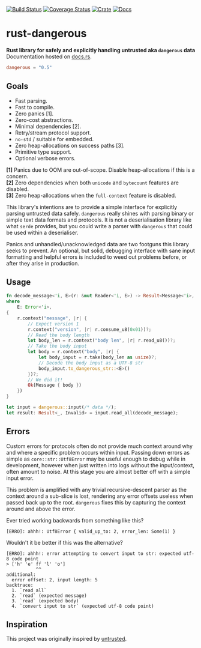 [![Build Status](https://github.com/avitex/rust-dangerous/workflows/build/badge.svg)](https://github.com/avitex/rust-dangerous/actions?query=workflow:build)
[![Coverage Status](https://codecov.io/gh/avitex/rust-dangerous/branch/master/graph/badge.svg?token=X2LXHI8VYL)](https://codecov.io/gh/avitex/rust-dangerous)
[![Crate](https://img.shields.io/crates/v/dangerous.svg)](https://crates.io/crates/dangerous)
[![Docs](https://docs.rs/dangerous/badge.svg)](https://docs.rs/dangerous)

# rust-dangerous

**Rust library for safely and explicitly handling untrusted aka `dangerous` data**  
Documentation hosted on [docs.rs](https://docs.rs/dangerous).

```toml
dangerous = "0.5"
```

## Goals

- Fast parsing.
- Fast to compile.
- Zero panics \[1].
- Zero-cost abstractions.
- Minimal dependencies \[2].
- Retry/stream protocol support.
- `no-std` / suitable for embedded.
- Zero heap-allocations on success paths \[3].
- Primitive type support.
- Optional verbose errors.

**\[1]** Panics due to OOM are out-of-scope. Disable heap-allocations if this is
a concern.  
**\[2]** Zero dependencies when both `unicode` and `bytecount`
features are disabled.  
**\[3]** Zero heap-allocations when the `full-context` feature is disabled.

This library's intentions are to provide a simple interface for explicitly
parsing untrusted data safely. `dangerous` really shines with parsing binary or
simple text data formats and protocols. It is not a deserialisation library like
what `serde` provides, but you could write a parser with `dangerous` that could
be used within a deserialiser.

Panics and unhandled/unacknowledged data are two footguns this library seeks to
prevent. An optional, but solid, debugging interface with sane input formatting
and helpful errors is included to weed out problems before, or after they arise
in production.

## Usage

```rust
fn decode_message<'i, E>(r: &mut Reader<'i, E>) -> Result<Message<'i>, E>
where
    E: Error<'i>,
{
    r.context("message", |r| {
        // Expect version 1
        r.context("version", |r| r.consume_u8(0x01))?;
        // Read the body length
        let body_len = r.context("body len", |r| r.read_u8())?;
        // Take the body input
        let body = r.context("body", |r| {
            let body_input = r.take(body_len as usize)?;
            // Decode the body input as a UTF-8 str
            body_input.to_dangerous_str::<E>()
        })?;
        // We did it!
        Ok(Message { body })
    })
}

let input = dangerous::input(/* data */);
let result: Result<_, Invalid> = input.read_all(decode_message);
```

## Errors

Custom errors for protocols often do not provide much context around why and
where a specific problem occurs within input. Passing down errors as simple as
`core::str::Utf8Error` may be useful enough to debug while in development,
however when just written into logs without the input/context, often amount to
noise. At this stage you are almost better off with a simple input error.

This problem is amplified with any trivial recursive-descent parser as the
context around a sub-slice is lost, rendering any error offsets useless when
passed back up to the root. `dangerous` fixes this by capturing the context
around and above the error.

Ever tried working backwards from something like this?

```
[ERRO]: ahhh!: Utf8Error { valid_up_to: 2, error_len: Some(1) }
```

Wouldn't it be better if this was the alternative?

```
[ERRO]: ahhh!: error attempting to convert input to str: expected utf-8 code point
> ['h' 'e' ff 'l' 'o']
           ^^
additional:
  error offset: 2, input length: 5
backtrace:
  1. `read all`
  2. `read` (expected message)
  3. `read` (expected body)
  4. `convert input to str` (expected utf-8 code point)
```

## Inspiration

This project was originally inspired by [untrusted](https://github.com/briansmith/untrusted).
